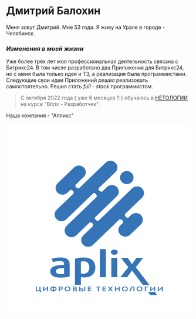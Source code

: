 # Дмитрий Балохин

Меня зовут Дмитрий. Мне 53 года.
Я живу на Урале в городе - Челябинск.

### _Изменения в моей жизни_

Уже более трёх лет моя профессиональная деятельность связана с Битрикс24. В том числе разработано два Приложения для Битрикс24, но с меня была только идея и ТЗ, а реализация была программистами.
Следующие свои идеи Приложений _решил_ реализовать самостоятельно. 
Решил стать *full - stack* программистом.
>С октября 2022 года ( уже 6 месяцев !! ) обучаюсь в [НЕТОЛОГИИ](https://netology.ru) на курсе "Bitrix - Разработчик".

Наша компания - "Апликс"


![лого компании](img/img_1236.jpeg)





